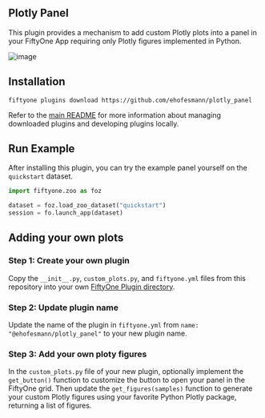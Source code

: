 ## Plotly Panel

This plugin provides a mechanism to add custom Plotly plots into a panel in your FiftyOne App requiring only Plotly figures implemented in Python.

![image](https://github.com/ehofesmann/dataset_dashboard/assets/21222883/7780f99c-9021-48f3-bf37-5c1dd1abb5a0)


## Installation

```shell
fiftyone plugins download https://github.com/ehofesmann/plotly_panel
```

Refer to the [main README](https://github.com/voxel51/fiftyone-plugins) for
more information about managing downloaded plugins and developing plugins
locally.

## Run Example

After installing this plugin, you can try the example panel yourself on the `quickstart` dataset.
```python
import fiftyone.zoo as foz

dataset = foz.load_zoo_dataset("quickstart")
session = fo.launch_app(dataset)
```

## Adding your own plots

### Step 1: Create your own plugin

Copy the `__init__.py`, `custom_plots.py`, and `fiftyone.yml` files from this repository into your own [FiftyOne Plugin directory](https://docs.voxel51.com/plugins/developing_plugins.html).

### Step 2: Update plugin name

Update the name of the plugin in `fiftyone.yml` from `name: "@ehofesmann/plotly_panel"` to your new plugin name.

### Step 3: Add your own ploty figures

In the `custom_plots.py` file of your new plugin, optionally implement the `get_button()` function to customize the button to open your panel in the FiftyOne grid. Then update the `get_figures(samples)` function to generate your custom Plotly figures using your favorite Python Plotly package, returning a list of figures.
